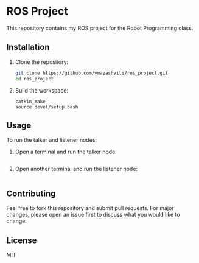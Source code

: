 # ROS Project

This repository contains my ROS project for the Robot Programming class.

## Installation

1. Clone the repository:

	```bash
	git clone https://github.com/vmazashvili/ros_project.git
	cd ros_project

2. Build the workspace:
	```cd ~/catkin_ws
	catkin_make
	source devel/setup.bash
## Usage

To run the talker and listener nodes:

1. Open a terminal and run the talker node:

	```rosrun beginner_tutorials talker

2. Open another terminal and run the listener node:

	```rosrun beginner_tutorials listener

## Contributing

Feel free to fork this repository and submit pull requests. For major changes, please open an issue first to discuss what you would like to change.

## License 

MIT 

